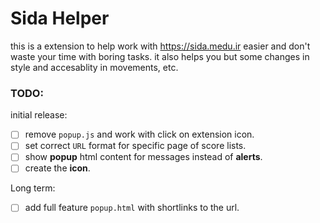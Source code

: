 # Sida Helper
this is a extension to help work with https://sida.medu.ir easier and don't waste your time with boring tasks.
it also helps you but some changes in style and accesablity in movements, etc.



### TODO:
initial release:
- [ ] remove `popup.js` and work with click on extension icon.
- [ ] set correct `URL` format for specific page of score lists.
- [ ] show **popup** html content for messages instead of **alerts**.
- [ ] create the **icon**.

Long term:
- [ ] add full feature `popup.html` with shortlinks to the url.

